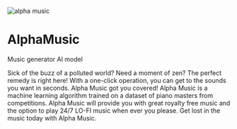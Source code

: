 ![alpha music](https://user-images.githubusercontent.com/63960808/175769498-6cf516c2-5655-4207-b564-646813052cc6.png)


# AlphaMusic
Music generator AI model


Sick of the buzz of a polluted world? Need a moment of zen? The perfect remedy is right here!
With a one-click operation, you can get to the sounds you want in seconds.
Alpha Music got you covered!
Alpha Music is a machine learning algorithm trained on a dataset of piano masters from competitions.
Alpha Music will provide you with great royalty free music and the option to play 24/7 LO-FI music when ever you please.
Get lost in the music today with Alpha Music.
